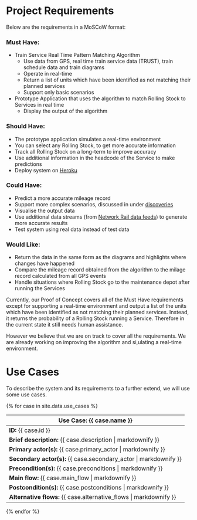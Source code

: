 # Project Requirements

Below are the requirements in a MoSCoW format:

### Must Have:

+ Train Service Real Time Pattern Matching Algorithm
  + Use data from GPS, real time train service data (TRUST), train schedule data and train diagrams
  + Operate in real-time
  + Return a list of units which have been identified as not matching their planned services
  + Support only basic scenarios
+ Prototype Application that uses the algorithm to match Rolling Stock to Services in real time
  + Display the output of the algorithm

### Should Have:

+ The prototype application simulates a real-time environment
+ You can select any Rolling Stock, to get more accurate information
+ Track all Rolling Stock on a long-term to improve accuracy
+ Use additional information in the headcode of the Service to make predictions
+ Deploy system on [Heroku](https://heroku.com)

### Could Have:

+ Predict a more accurate mileage record
+ Support more complex scenarios, discussed in under [discoveries](/research#discoveries)
+ Visualise the output data
+ Use additional data streams (from [Network Rail data feeds](https://datafeeds.networkrail.co.uk)) to generate more accurate results
+ Test system using real data instead of test data

### Would Like:

+ Return the data in the same form as the diagrams and highlights where changes have happened
+ Compare the mileage record obtained from the algorithm to the milage record calculated from all GPS events
+ Handle situations where Rolling Stock go to the maintenance depot after running the Services

Currently, our Proof of Concept covers all of the Must Have requirements except for supporting a real-time environment and output a list of the units which have been identified as not matching their planned services. Instead, it returns the probability of a Rolling Stock running a Service. Therefore in the current state it still needs human assistance.

However we believe that we are on track to cover all the requirements. We are already working on improving the algorithm and si,ulating a real-time environment.

# Use Cases

To describe the system and its requirements to a further extend, we will use some use cases.

{% for case in site.data.use_cases %}
<table class="table table-bordered">
  <thead>
    <tr>
      <th><strong>Use Case:</strong> {{ case.name }}</th>
    </tr>
  </thead>
  <tbody>
    <tr>
      <td><strong>ID:</strong> {{ case.id }}</td>
    </tr>
    <tr>
      <td><strong>Brief description:</strong>
      {{ case.description | markdownify }}</td>
    </tr>
    <tr>
      <td><strong>Primary actor(s):</strong>
      {{ case.primary_actor | markdownify }}</td>
    </tr>
    <tr>
      <td><strong>Secondary actor(s):</strong>
      {{ case.secondary_actor | markdownify }}</td>
    </tr>
    <tr>
      <td><strong>Precondition(s):</strong>
      {{ case.preconditions | markdownify }}</td>
    </tr>
    <tr>
      <td><strong>Main flow:</strong>
      {{ case.main_flow | markdownify }}</td>
    </tr>
    <tr>
      <td><strong>Postcondition(s):</strong>
      {{ case.postconditions | markdownify }}</td>
    </tr>
    <tr>
      <td><strong>Alternative flows:</strong>
      {{ case.alternative_flows | markdownify }}</td>
    </tr>
  </tbody>
</table>
{% endfor %}
